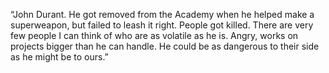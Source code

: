 “John Durant.
 He got removed from the Academy when he helped make a superweapon, but failed to leash it right.
 People got killed.
 There are very few people I can think of who are as volatile as he is.
 Angry, works on projects bigger than he can handle.
 He could be as dangerous to their side as he might be to ours.”